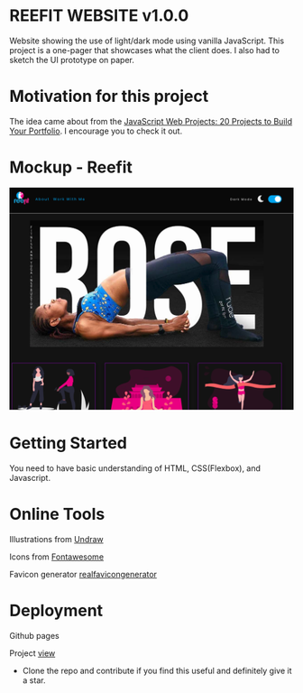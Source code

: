 # REEFIT WEBSITE v1.0.0

Website showing the use of light/dark mode using vanilla JavaScript. This project is a one-pager that showcases what the client does. I also had to sketch the UI prototype on paper.

# Motivation for this project

The idea came about from the [JavaScript Web Projects: 20 Projects to Build Your Portfolio](https://academy.zerotomastery.io/p/javascript-projects). I encourage you to check it out.


# Mockup - Reefit

![Fitness instructor](img/snapshot.png)

# Getting Started

You need to have basic understanding of HTML, CSS(Flexbox), and Javascript.

# Online Tools
Illustrations from [Undraw](https://undraw.co/illustrations)

Icons from [Fontawesome](https://fontawesome.com/)

Favicon generator [realfavicongenerator](https://realfavicongenerator.net/)

# Deployment

Github pages

Project [view]()

+ Clone the repo and contribute if you find this useful and definitely give it a star.
